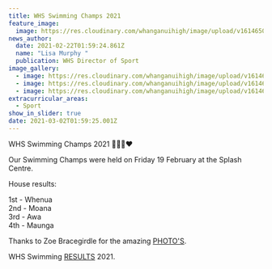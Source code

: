 ```yaml
---
title: WHS Swimming Champs 2021
feature_image:
  image: https://res.cloudinary.com/whanganuihigh/image/upload/v1614650386/News/Aria_Bannister.jpg
news_author:
  date: 2021-02-22T01:59:24.861Z
  name: "Lisa Murphy "
  publication: WHS Director of Sport
image_gallery:
  - image: https://res.cloudinary.com/whanganuihigh/image/upload/v1614650406/News/starting.jpg
  - image: https://res.cloudinary.com/whanganuihigh/image/upload/v1614650420/News/Ethan_Bryers.jpg
  - image: https://res.cloudinary.com/whanganuihigh/image/upload/v1614650455/News/crowd_at_WHS_swimming.jpg
extracurricular_areas:
  - Sport
show_in_slider: true
date: 2021-03-02T01:59:25.001Z
---
```

WHS Swimming Champs 2021 💚💙💛❤️

Our Swimming Champs were held on Friday 19 February at the Splash Centre.  

House results:  

1st - Whenua  
2nd - Moana  
3rd - Awa  
4th - Maunga 

Thanks to Zoe Bracegirdle for the amazing [PHOTO'S](https://zoebracegirdlephotography.pixieset.com/swimmingsports/).

WHS Swimming [RESULTS](https://docs.google.com/spreadsheets/d/e/2PACX-1vQJoAdHNBTkht82wwu7Swa1IJtvdlUAl2SFp1p7wM085ov3NR0BBsA8swQI-39XeHZgNbO0TX1f1nBC/pubhtml?gid=1331573052&single=true&fbclid=IwAR0GH1fYbcapVJ5uH6_sP2C_OYM3XkA5FAXN1UoIxrgyF9Su3bAjnnGLn_E) 2021.